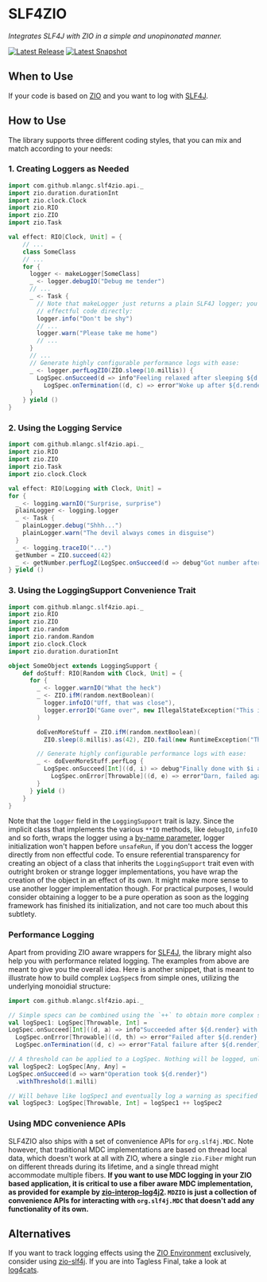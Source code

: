# SLF4ZIO
*Integrates SLF4J with ZIO in a simple and unopinonated manner.*

[![Latest Release](https://img.shields.io/maven-central/v/com.github.mlangc/slf4zio_2.13?color=green&label=latest-release)](https://oss.sonatype.org/content/repositories/releases/com/github/mlangc/slf4zio_2.13)
[![Latest Snapshot](https://img.shields.io/nexus/s/com.github.mlangc/slf4zio_2.13?label=latest-snapshot&server=https%3A%2F%2Foss.sonatype.org)](https://oss.sonatype.org/content/repositories/snapshots/com/github/mlangc/slf4zio_2.13/)

## When to Use
If your code is based on [ZIO](https://zio.dev/) and you want to log with [SLF4J](https://www.slf4j.org/).

## How to Use
The library supports three different coding styles, that you can mix and match according to your needs:

### 1. Creating Loggers as Needed
```scala
import com.github.mlangc.slf4zio.api._
import zio.duration.durationInt
import zio.clock.Clock
import zio.RIO
import zio.ZIO
import zio.Task

val effect: RIO[Clock, Unit] = {
    // ...
    class SomeClass
    // ...
    for {
      logger <- makeLogger[SomeClass]
      _ <- logger.debugIO("Debug me tender")
      // ...
      _ <- Task {
        // Note that makeLogger just returns a plain SLF4J logger; you can therefore use it from
        // effectful code directly:
        logger.info("Don't be shy")
        // ...
        logger.warn("Please take me home")
        // ...
      }
      // ...
      // Generate highly configurable performance logs with ease:
      _ <- logger.perfLogZIO(ZIO.sleep(10.millis)) {
        LogSpec.onSucceed(d => info"Feeling relaxed after sleeping ${d.render}") ++
          LogSpec.onTermination((d, c) => error"Woke up after ${d.render}: ${c.prettyPrint}")
      }
    } yield ()
}
```

### 2. Using the Logging Service
```scala
import com.github.mlangc.slf4zio.api._
import zio.RIO
import zio.ZIO
import zio.Task
import zio.clock.Clock

val effect: RIO[Logging with Clock, Unit] =
for {
  _ <- logging.warnIO("Surprise, surprise")
  plainLogger <- logging.logger
  _ <- Task {
    plainLogger.debug("Shhh...")
    plainLogger.warn("The devil always comes in disguise")
  }
  _ <- logging.traceIO("...")
  getNumber = ZIO.succeed(42)
  _ <- getNumber.perfLogZ(LogSpec.onSucceed(d => debug"Got number after ${d.render}"))
} yield ()
```

### 3. Using the LoggingSupport Convenience Trait
````scala
import com.github.mlangc.slf4zio.api._
import zio.RIO
import zio.ZIO
import zio.random
import zio.random.Random
import zio.clock.Clock
import zio.duration.durationInt

object SomeObject extends LoggingSupport {
    def doStuff: RIO[Random with Clock, Unit] = {
      for {
        _ <- logger.warnIO("What the heck")
        _ <- ZIO.ifM(random.nextBoolean)(
          logger.infoIO("Uff, that was close"),
          logger.errorIO("Game over", new IllegalStateException("This is the end"))
        )

        doEvenMoreStuff = ZIO.ifM(random.nextBoolean)(
          ZIO.sleep(8.millis).as(42), ZIO.fail(new RuntimeException("That didn't work")))

        // Generate highly configurable performance logs with ease:
        _ <- doEvenMoreStuff.perfLog {
          LogSpec.onSucceed[Int]((d, i) => debug"Finally done with $i after ${d.render}").withThreshold(5.millis) ++
            LogSpec.onError[Throwable]((d, e) => error"Darn, failed again with $e after only ${d.render}")
        }
      } yield ()
    }
}
````

Note that the `logger` field in the `LoggingSupport` trait is lazy. Since the implicit class
that implements the various `**IO` methods, like `debugIO`, `infoIO` and so forth, wraps the
logger using a [by-name parameter](https://docs.scala-lang.org/tour/by-name-parameters.html),
logger initialization won't happen before `unsafeRun`, if you don't access the logger directly
from non effectful code. To ensure referential transparency for creating an object of a class that
inherits the `LoggingSupport` trait even with outright broken or strange logger implementations,
you have wrap the creation of the object in an effect of its own. It might make more sense to use
another logger implementation though. For practical purposes, I would consider obtaining a 
logger to be a pure operation as soon as the logging framework has finished its initialization,
and not care too much about this subtlety.

### Performance Logging
Apart from providing ZIO aware wrappers for [SLF4J](https://www.slf4j.org/), the library might also
help you with performance related logging. The examples from above are meant to give you the overall
idea. Here is another snippet, that is meant to illustrate how to build complex `LogSpec`s from simple
ones, utilizing the underlying monoidial structure:

```scala
import com.github.mlangc.slf4zio.api._

// Simple specs can be combined using the `++` to obtain more complex specs
val logSpec1: LogSpec[Throwable, Int] =
LogSpec.onSucceed[Int]((d, a) => info"Succeeded after ${d.render} with $a") ++
  LogSpec.onError[Throwable]((d, th) => error"Failed after ${d.render} with $th") ++
  LogSpec.onTermination((d, c) => error"Fatal failure after ${d.render}: ${c.prettyPrint}")

// A threshold can be applied to a LogSpec. Nothing will be logged, unless the threshold is exceeded.
val logSpec2: LogSpec[Any, Any] =
LogSpec.onSucceed(d => warn"Operation took ${d.render}")
  .withThreshold(1.milli)

// Will behave like logSpec1 and eventually log a warning as specified in logSpec2
val logSpec3: LogSpec[Throwable, Int] = logSpec1 ++ logSpec2
```

### Using MDC convenience APIs
SLF4ZIO also ships with a set of convenience APIs for `org.slf4j.MDC`. Note however, that traditional
MDC implementations are based on thread local data, which doesn't work at all with ZIO, where a
single `zio.Fiber` might run on different threads during its lifetime, and a single thread might 
accommodate multiple fibers. **If you want to use MDC logging in your ZIO based application, it is
critical to use a fiber aware MDC implementation, as provided for example by 
[zio-interop-log4j2](https://github.com/mlangc/zio-interop-log4j2). `MDZIO` is just a collection of
convenience APIs for interacting with `org.slf4j.MDC` that doesn't add any functionality of its own.**

## Alternatives
If you want to track logging effects using the [ZIO Environment](http://degoes.net/articles/zio-environment) exclusively, consider using
[zio-slf4j](https://github.com/NeQuissimus/zio-slf4j). If you are into Tagless Final,
take a look at [log4cats](https://github.com/ChristopherDavenport/log4cats).







